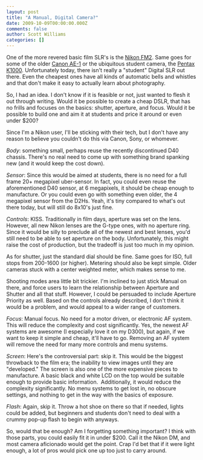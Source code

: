 ```yaml
---
layout: post
title: "A Manual, Digital Camera?"
date: 2009-10-09T00:00:00.000Z
comments: false
author: Scott Williams
categories: []
---
```

One of the more revered basic film SLR's is the <a href="http://www.camerapedia.org/wiki/Nikon_FM2">Nikon FM2</a>. Same goes for some of the older <a href="http://www.camerapedia.org/wiki/Canon_AE-1">Canon AE-1</a> or the ubiquitous student camera, the <a href="http://www.camerapedia.org/wiki/Pentax_K1000">Pentax K1000</a>. Unfortunately today, there isn't really a "student" Digital SLR out there. Even the cheapest ones have all kinds of automatic bells and whistles and that don't make it easy to actually learn about photography.

So, I had an idea. I don't know if it is feasible or not, just wanted to flesh it out through writing. Would it be possible to create a cheap DSLR, that has no frills and focuses on the basics: shutter, aperture, and focus. Would it be possible to build one and aim it at students and price it around or even under $200?

Since I'm a Nikon user, I'll be sticking with their tech, but I don't have any reason to believe you couldn't do this via Canon, Sony, or whomever.

<em>Body</em>: something small, perhaps reuse the recently discontinued <a>D40 chassis</a>. There's no real need to come up with something brand spanking new (and it would keep the cost down).

<em>Sensor</em>: Since this would be aimed at students, there is no need for a full frame 20+ megapixel uber-sensor. In fact, you could even reuse the aforementioned D40 sensor, at 6 megapixels, it should be cheap enough to manufacture. Or you could even go with something even older, the 4 megapixel sensor from the D2Hs. Yeah, it's tiny compared to what's out there today, but will still do 8x10's just fine.

<em>Controls</em>: KISS. Traditionally in film days, aperture was set on the lens. However, all new Nikon lenses are the G-type ones, with no aperture ring. Since it would be silly to preclude all of the newest and best lenses, you'd still need to be able to set aperture on the body. Unfortunately, this might raise the cost of production, but the tradeoff is just too much in my opinion.

As for shutter, just the standard dial should be fine. Same goes for ISO, full stops from 200-1600 (or higher). Metering should also be kept simple. Older cameras stuck with a center weighted meter, which makes sense to me.

Shooting modes area little bit trickier. I'm inclined to just stick Manual on there, and force users to learn the relationship between Aperture and Shutter and all that stuff. However, I could be persuaded to include Aperture Priority as well. Based on the controls already described, I don't think it would be a problem, and would appeal to a wider range of customers.

<em>Focus</em>: Manual focus. No need for a motor driven, or electronic AF system. This will reduce the complexity and cost significantly. Yes, the newest AF systems are awesome (I especially love it on my D300), but again, if we want to keep it simple and cheap, it'll have to go. Removing an AF system will remove the need for many more controls and menu systems.

<em>Screen</em>: Here's the controversial part: skip it. This would be the biggest throwback to the film era; the inability to view images until they are "developed." The screen is also one of the more expensive pieces to manufacture. A basic black and white LCD on the top would be suitable enough to provide basic information.  Additionally, it would reduce the complexity significantly. No menu systems to get lost in, no obscure settings, and nothing to get in the way with the basics of exposure.

<em>Flash</em>: Again, skip it. Throw a hot shoe on there so that if needed, lights could be added, but beginners and students don't need to deal with a crummy pop-up flash to begin with anyways.

So, would that be enough? Am I forgetting something important? I think with those parts, you could easily fit it in under $200. Call it the Nikon DM, and most camera aficionado would get the point. Crap I'd bet that if it were light enough, a lot of pros would pick one up too just to carry around.
